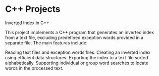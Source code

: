 # C++ Projects

Inverted Index in C++

This project implements a C++ program that generates an inverted index from a text file, excluding predefined exception words provided in a separate file. The main features include:

Reading text files and exception words files.
Creating an inverted index using efficient data structures.
Exporting the index to a text file sorted alphabetically.
Supporting individual or group word searches to locate words in the processed text.
